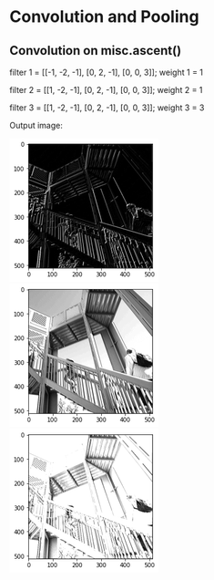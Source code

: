 # Convolution and Pooling

## Convolution on misc.ascent()

filter 1 = [[-1, -2, -1], [0, 2, -1], [0, 0, 3]];  weight 1 =  1   

filter 2 = [[1, -2, -1], [0, 2, -1], [0, 0, 3]];   weight 2 = 1   

filter 3 = [[1, -2, -1], [0, 2, -1], [0, 0, 3]];   weight 3 = 3 


Output image:


![](cov_stairs_1.jpg)             ![](cov_stairs_2.jpg)               ![](cov_stairs_3.jpg)     



